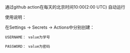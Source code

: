 通过github action在每天的北京时间10:00(2:00 UTC) 自动运行

使用说明：

  在Settings -> Secrets -> Actions中分别创建：
  
    USERNAME： value为学号
    
    PASSWORD： value为密码
